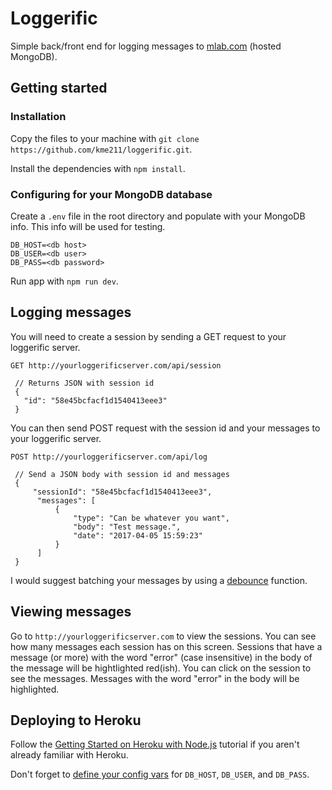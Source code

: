 # Loggerific

Simple back/front end for logging messages to [mlab.com](https://mlab.com) (hosted MongoDB).

## Getting started

### Installation

Copy the files to your machine with `git clone https://github.com/kme211/loggerific.git`.

Install the dependencies with `npm install`.

### Configuring for your MongoDB database

Create a `.env` file in the root directory and populate with your MongoDB info. This info will be used for testing.

```
DB_HOST=<db host>
DB_USER=<db user>
DB_PASS=<db password>
```

Run app with `npm run dev`.

## Logging messages

You will need to create a session by sending a GET request to your loggerific server. 

`GET http://yourloggerificserver.com/api/session`

```
 // Returns JSON with session id
 {
   "id": "58e45bcfacf1d1540413eee3"
 }
```

You can then send POST request with the session id and your messages to your loggerific server.

`POST http://yourloggerificserver.com/api/log`

```
 // Send a JSON body with session id and messages
 {
     "sessionId": "58e45bcfacf1d1540413eee3",
      "messages": [
          {
              "type": "Can be whatever you want",
              "body": "Test message.",
              "date": "2017-04-05 15:59:23"
          }
      ]
 }
```

I would suggest batching your messages by using a [debounce](https://davidwalsh.name/javascript-debounce-function) function.

## Viewing messages

Go to `http://yourloggerificserver.com` to view the sessions. You can see how many messages each session has on this screen. Sessions 
that have a message (or more) with the word "error" (case insensitive) in the body of the message will be hightlighted red(ish).
You can click on the session to see the messages. Messages with the word "error" in the body will be highlighted.

## Deploying to Heroku

Follow the [Getting Started on Heroku with Node.js](https://devcenter.heroku.com/articles/getting-started-with-nodejs#introduction) tutorial if you aren't already familiar with Heroku.

Don't forget to [define your config vars](https://devcenter.heroku.com/articles/getting-started-with-nodejs#define-config-vars) for `DB_HOST`, `DB_USER`, and `DB_PASS`.